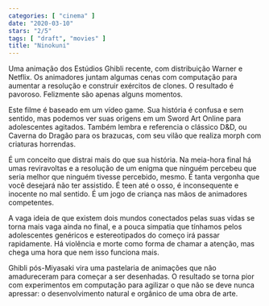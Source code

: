 ```yaml
---
categories: [ "cinema" ]
date: "2020-03-10"
stars: "2/5"
tags: [ "draft", "movies" ]
title: "Ninokuni"
---
```

Uma animação dos Estúdios Ghibli recente, com distribuição Warner
e Netflix. Os animadores juntam algumas cenas com computação para
aumentar a resolução e construir exércitos de clones. O resultado é
pavoroso. Felizmente são apenas alguns momentos.

Este filme é baseado em um vídeo game. Sua história é confusa e
sem sentido, mas podemos ver suas origens em um Sword Art Online para
adolescentes agitados. Também lembra e referencia o clássico D&D, ou
Caverna do Dragão para os brazucas, com seu vilão que realiza morph
com criaturas horrendas.

É um conceito que distrai mais do que sua história. Na meia-hora
final há umas reviravoltas e a resolução de um enigma que ninguém
percebeu que seria melhor que ninguém tivesse percebido, mesmo. É tanta
vergonha que você desejará não ter assistido. É teen até o osso,
é inconsequente e inocente no mal sentido. É um jogo de criança nas
mãos de animadores competentes.

A vaga ideia de que existem dois mundos conectados pelas suas vidas
se torna mais vaga ainda no final, e a pouca simpatia que tínhamos
pelos adolescentes genéricos e estereotipados do começo irá passar
rapidamente. Há violência e morte como forma de chamar a atenção,
mas chega uma hora que nem isso funciona mais.

Ghibli pós-Miyasaki vira uma pastelaria de animações que não
amadureceram para começar a ser desenhadas. O resultado se torna pior
com experimentos em computação para agilizar o que não se deve nunca
apressar: o desenvolvimento natural e orgânico de uma obra de arte.
